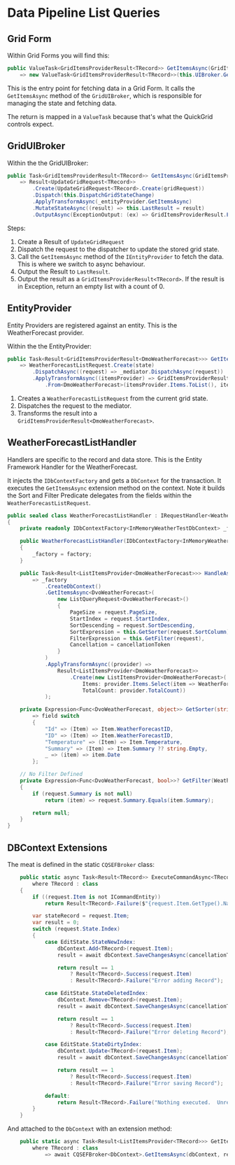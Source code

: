 # Data Pipeline List Queries

## Grid Form

Within Grid Forms you will find this:

```csharp
public ValueTask<GridItemsProviderResult<TRecord>> GetItemsAsync(GridItemsProviderRequest<TRecord> gridRequest)
    => new ValueTask<GridItemsProviderResult<TRecord>>(this.UIBroker.GetItemsAsync(gridRequest));
```

This is the entry point for fetching data in a Grid Form. It calls the `GetItemsAsync` method of the `GridUIBroker`, which is responsible for managing the state and fetching data.

The return is mapped in a `ValueTask` because that's what the QuickGrid controls expect.

## GridUIBroker

Within the the GridUIBroker:

```csharp
public Task<GridItemsProviderResult<TRecord>> GetItemsAsync(GridItemsProviderRequest<TRecord> gridRequest)
    => Result<UpdateGridRequest<TRecord>>
        .Create(UpdateGridRequest<TRecord>.Create(gridRequest))
        .Dispatch(this.DispatchGridStateChange)
        .ApplyTransformAsync(_entityProvider.GetItemsAsync)
        .MutateStateAsync((result) => this.LastResult = result)
        .OutputAsync(ExceptionOutput: (ex) => GridItemsProviderResult.From<TRecord>(new List<TRecord>(), 0));
```

Steps:
1. Create a Result of `UpdateGridRequest`
1. Dispatch the request to the dispatcher to update the stored grid state.
1. Call the `GetItemsAsync` method of the `IEntityProvider` to fetch the data.  This is where we switch to async behaviour.
1. Output the Result to `LastResult`.
1. Output the result as a `GridItemsProviderResult<TRecord>`.  If the result is in Exception, return an empty list with a count of 0.

## EntityProvider

Entity Providers are registered against an entity.  This is the WeatherForecast provider. 

Within the the EntityProvider:

```csharp
public Task<Result<GridItemsProviderResult<DmoWeatherForecast>>> GetItemsAsync(GridState<DmoWeatherForecast> state)
    => WeatherForecastListRequest.Create(state)
        .DispatchAsync((request) => _mediator.DispatchAsync(request))
        .ApplyTransformAsync((itemsProvider) => GridItemsProviderResult
            .From<DmoWeatherForecast>(itemsProvider.Items.ToList(), itemsProvider.TotalCount));
```

1. Creates a `WeatherForecastListRequest` from the current grid state.
1. Dispatches the request to the mediator.
1. Transforms the result into a `GridItemsProviderResult<DmoWeatherForecast>`.

## WeatherForecastListHandler

Handlers are specific to the record and data store.  This is the Entity Framework Handler for the WeatherForecast.

It injects the `IDbContextFactory` and gets a `DbContext` for the transaction.  It executes the `GetItemsAsync` extension method on the context.  Note it builds the Sort and Filter Predicate delegates from the fields within the `WeatherForecastListRequest`.

```csharp
public sealed class WeatherForecastListHandler : IRequestHandler<WeatherForecastListRequest, Result<ListItemsProvider<DmoWeatherForecast>>>
{
    private readonly IDbContextFactory<InMemoryWeatherTestDbContext> _factory;

    public WeatherForecastListHandler(IDbContextFactory<InMemoryWeatherTestDbContext> factory)
    {
        _factory = factory;
    }

    public Task<Result<ListItemsProvider<DmoWeatherForecast>>> HandleAsync(WeatherForecastListRequest request, CancellationToken cancellationToken)
        => _factory
            .CreateDbContext()
            .GetItemsAsync<DvoWeatherForecast>(
                new ListQueryRequest<DvoWeatherForecast>()
                {
                    PageSize = request.PageSize,
                    StartIndex = request.StartIndex,
                    SortDescending = request.SortDescending,
                    SortExpression = this.GetSorter(request.SortColumn),
                    FilterExpression = this.GetFilter(request),
                    Cancellation = cancellationToken
                }
            )
            .ApplyTransformAsync((provider) =>
                Result<ListItemsProvider<DmoWeatherForecast>>
                    .Create(new ListItemsProvider<DmoWeatherForecast>(
                        Items: provider.Items.Select(item => WeatherForecastMap.Map(item)),
                        TotalCount: provider.TotalCount))
            );

    private Expression<Func<DvoWeatherForecast, object>> GetSorter(string? field)
        => field switch
        {
            "Id" => (Item) => Item.WeatherForecastID,
            "ID" => (Item) => Item.WeatherForecastID,
            "Temperature" => (Item) => Item.Temperature,
            "Summary" => (Item) => Item.Summary ?? string.Empty,
            _ => (item) => item.Date
        };

    // No Filter Defined
    private Expression<Func<DvoWeatherForecast, bool>>? GetFilter(WeatherForecastListRequest request)
    {
        if (request.Summary is not null)
            return (item) => request.Summary.Equals(item.Summary);

        return null;
    }
}
```

## DBContext Extensions

The meat is defined in the static `CQSEFBroker` class: 

```csharp
    public static async Task<Result<TRecord>> ExecuteCommandAsync<TRecord>(TDbContext dbContext, CommandRequest<TRecord> request, CancellationToken cancellationToken = new())
        where TRecord : class
    {
        if ((request.Item is not ICommandEntity))
            return Result<TRecord>.Failure($"{request.Item.GetType().Name} Does not implement ICommandEntity and therefore you can't Update/Add/Delete it directly.");

        var stateRecord = request.Item;
        var result = 0;
        switch (request.State.Index)
        {
            case EditState.StateNewIndex:
                dbContext.Add<TRecord>(request.Item);
                result = await dbContext.SaveChangesAsync(cancellationToken).ConfigureAwait(ConfigureAwaitOptions.None);

                return result == 1
                    ? Result<TRecord>.Success(request.Item)
                    : Result<TRecord>.Failure("Error adding Record");

            case EditState.StateDeletedIndex:
                dbContext.Remove<TRecord>(request.Item);
                result = await dbContext.SaveChangesAsync(cancellationToken).ConfigureAwait(ConfigureAwaitOptions.None);

                return result == 1
                    ? Result<TRecord>.Success(request.Item)
                    : Result<TRecord>.Failure("Error deleting Record");

            case EditState.StateDirtyIndex:
                dbContext.Update<TRecord>(request.Item);
                result = await dbContext.SaveChangesAsync(cancellationToken).ConfigureAwait(ConfigureAwaitOptions.None);

                return result == 1
                    ? Result<TRecord>.Success(request.Item)
                    : Result<TRecord>.Failure("Error saving Record");

            default:
                return Result<TRecord>.Failure("Nothing executed.  Unrecognised State.");
        }
    }
```

And attached to the `DbContext` with an extension method:

```csharp
    public static async Task<Result<ListItemsProvider<TRecord>>> GetItemsAsync<TRecord>(this DbContext dbContext, ListQueryRequest<TRecord> request)
        where TRecord : class
            => await CQSEFBroker<DbContext>.GetItemsAsync(dbContext, request).ConfigureAwait(ConfigureAwaitOptions.None);
```